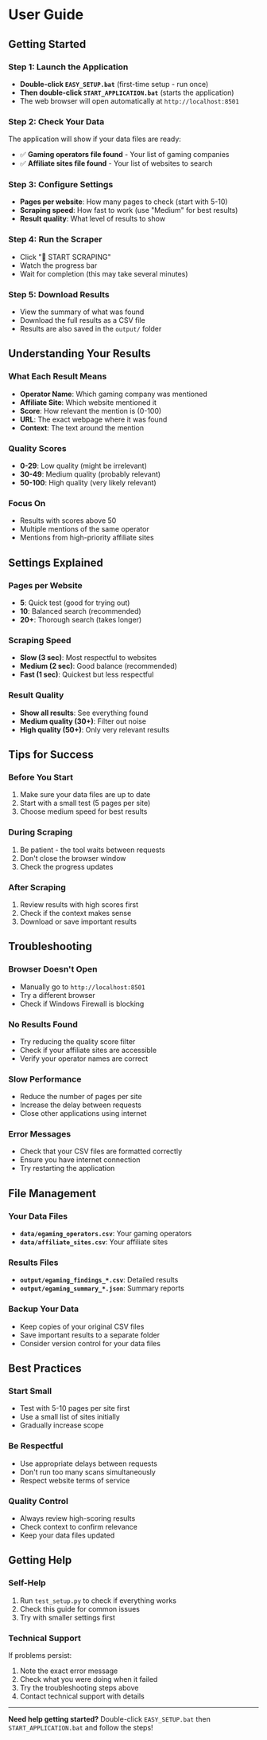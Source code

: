 # User Guide

## Getting Started

### Step 1: Launch the Application

- **Double-click `EASY_SETUP.bat`** (first-time setup - run once)
- **Then double-click `START_APPLICATION.bat`** (starts the application)
- The web browser will open automatically at `http://localhost:8501`

### Step 2: Check Your Data

The application will show if your data files are ready:

- ✅ **Gaming operators file found** - Your list of gaming companies
- ✅ **Affiliate sites file found** - Your list of websites to search

### Step 3: Configure Settings

- **Pages per website**: How many pages to check (start with 5-10)
- **Scraping speed**: How fast to work (use "Medium" for best results)
- **Result quality**: What level of results to show

### Step 4: Run the Scraper

- Click "🚀 START SCRAPING"
- Watch the progress bar
- Wait for completion (this may take several minutes)

### Step 5: Download Results

- View the summary of what was found
- Download the full results as a CSV file
- Results are also saved in the `output/` folder

## Understanding Your Results

### What Each Result Means

- **Operator Name**: Which gaming company was mentioned
- **Affiliate Site**: Which website mentioned it
- **Score**: How relevant the mention is (0-100)
- **URL**: The exact webpage where it was found
- **Context**: The text around the mention

### Quality Scores

- **0-29**: Low quality (might be irrelevant)
- **30-49**: Medium quality (probably relevant)
- **50-100**: High quality (very likely relevant)

### Focus On

- Results with scores above 50
- Multiple mentions of the same operator
- Mentions from high-priority affiliate sites

## Settings Explained

### Pages per Website

- **5**: Quick test (good for trying out)
- **10**: Balanced search (recommended)
- **20+**: Thorough search (takes longer)

### Scraping Speed

- **Slow (3 sec)**: Most respectful to websites
- **Medium (2 sec)**: Good balance (recommended)
- **Fast (1 sec)**: Quickest but less respectful

### Result Quality

- **Show all results**: See everything found
- **Medium quality (30+)**: Filter out noise
- **High quality (50+)**: Only very relevant results

## Tips for Success

### Before You Start

1. Make sure your data files are up to date
2. Start with a small test (5 pages per site)
3. Choose medium speed for best results

### During Scraping

1. Be patient - the tool waits between requests
2. Don't close the browser window
3. Check the progress updates

### After Scraping

1. Review results with high scores first
2. Check if the context makes sense
3. Download or save important results

## Troubleshooting

### Browser Doesn't Open

- Manually go to `http://localhost:8501`
- Try a different browser
- Check if Windows Firewall is blocking

### No Results Found

- Try reducing the quality score filter
- Check if your affiliate sites are accessible
- Verify your operator names are correct

### Slow Performance

- Reduce the number of pages per site
- Increase the delay between requests
- Close other applications using internet

### Error Messages

- Check that your CSV files are formatted correctly
- Ensure you have internet connection
- Try restarting the application

## File Management

### Your Data Files

- **`data/egaming_operators.csv`**: Your gaming operators
- **`data/affiliate_sites.csv`**: Your affiliate sites

### Results Files

- **`output/egaming_findings_*.csv`**: Detailed results
- **`output/egaming_summary_*.json`**: Summary reports

### Backup Your Data

- Keep copies of your original CSV files
- Save important results to a separate folder
- Consider version control for your data files

## Best Practices

### Start Small

- Test with 5-10 pages per site first
- Use a small list of sites initially
- Gradually increase scope

### Be Respectful

- Use appropriate delays between requests
- Don't run too many scans simultaneously
- Respect website terms of service

### Quality Control

- Always review high-scoring results
- Check context to confirm relevance
- Keep your data files updated

## Getting Help

### Self-Help

1. Run `test_setup.py` to check if everything works
2. Check this guide for common issues
3. Try with smaller settings first

### Technical Support

If problems persist:

1. Note the exact error message
2. Check what you were doing when it failed
3. Try the troubleshooting steps above
4. Contact technical support with details

---

**Need help getting started?** Double-click `EASY_SETUP.bat` then `START_APPLICATION.bat` and follow the steps!
